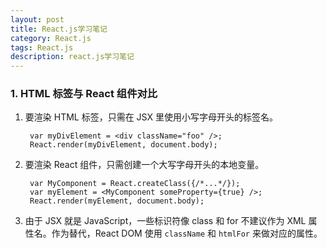 ```yaml
---
layout: post
title: React.js学习笔记
category: React.js
tags: React.js
description: react.js学习笔记
---
```


### 1. HTML 标签与 React 组件对比

1. 要渲染 HTML 标签，只需在 JSX 里使用小写字母开头的标签名。
	
		var myDivElement = <div className="foo" />;
		React.render(myDivElement, document.body);  

2. 要渲染 React 组件，只需创建一个大写字母开头的本地变量。

		var MyComponent = React.createClass({/*...*/});
		var myElement = <MyComponent someProperty={true} />;
		React.render(myElement, document.body);

3. 由于 JSX 就是 JavaScript，一些标识符像 class 和 for 不建议作为 XML 属性名。作为替代，React DOM 使用 `className` 和 `htmlFor` 来做对应的属性。